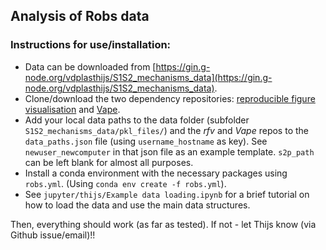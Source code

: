 ## Analysis of Robs data


### Instructions for use/installation:
- Data can be downloaded from [https://gin.g-node.org/vdplasthijs/S1S2_mechanisms_data](https://gin.g-node.org/vdplasthijs/S1S2_mechanisms_data). 
- Clone/download the two dependency repositories: [reproducible figure visualisation](https://github.com/vdplasthijs/reproducible_figures) and [Vape](https://github.com/Packer-Lab/Vape). 
- Add your local data paths to the data folder (subfolder `S1S2_mechanisms_data/pkl_files/`) and the _rfv_ and _Vape_ repos to the `data_paths.json` file (using `username_hostname` as key). See `newuser_newcomputer` in that json file as an example template. `s2p_path` can be left blank for almost all purposes.
- Install a conda environment with the necessary packages using `robs.yml`. (Using `conda env create -f robs.yml`).
- See `jupyter/thijs/Example data loading.ipynb` for a brief tutorial on how to load the data and use the main data structures. 

Then, everything should work (as far as tested). If not - let Thijs know (via Github issue/email)!!
